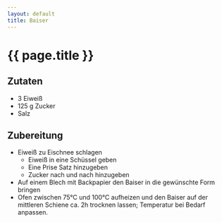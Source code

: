 ```yaml
---
layout: default
title: Baiser
---
```


# {{ page.title }}

## Zutaten

* 3 Eiweiß
* 125 g Zucker
* Salz

## Zubereitung

- Eiweiß zu Eischnee schlagen
    - Eiweiß in eine Schüssel geben
    - Eine Prise Satz hinzugeben
    - Zucker nach und nach hinzugeben
- Auf einem Blech mit Backpapier den Baiser in die gewünschte Form
  bringen
- Ofen zwischen 75°C und 100°C aufheizen und den Baiser auf der
  mittleren Schiene ca. 2h trocknen lassen; Temperatur bei Bedarf
  anpassen.
